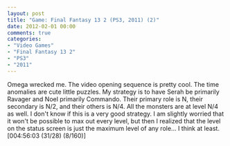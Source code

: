 ```yaml
---
layout: post
title: "Game: Final Fantasy 13 2 (PS3, 2011) (2)"
date: 2012-02-01 00:00
comments: true
categories:
- "Video Games"
- "Final Fantasy 13 2"
- "PS3"
- "2011"
---
```


Omega wrecked me. The video opening sequence is pretty cool. The
time anomalies are cute little puzzles. My strategy is to have
Serah be primarily Ravager and Noel primarily Commando. Their
primary role is N, their secondary is N/2, and their others is
N/4. All the monsters are at level N/4 as well. I don't know if
this is a very good strategy. I am slightly worried that it won't
be possible to max out every level, but then I realized that the
level on the status screen is just the maximum level of any
role... I think at least. [004:56:03 (31/28) (8/160)]    
